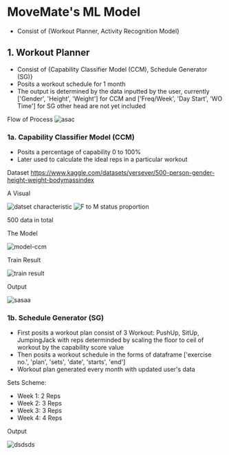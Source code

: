 # MoveMate's ML Model
* Consist of {Workout Planner, Activity Recognition Model}

## 1. Workout Planner
* Consist of {Capability Classifier Model (CCM), Schedule Generator (SG)} 
* Posits a workout schedule for 1 month
* The output is determined by the data inputted by the user, currently ['Gender', 'Height', 'Weight'] for CCM and ['Freq/Week', 'Day Start', 'WO Time'] for SG other head are not yet included

Flow of Process
![asac](https://github.com/pdshi/model/assets/94330691/c5bab383-7917-4bdf-b340-764825e5e9a6)


### 1a. Capability Classifier Model (CCM)
* Posits a percentage of capability 0 to 100% 
* Later used to calculate the ideal reps in a particular workout

Dataset
https://www.kaggle.com/datasets/yersever/500-person-gender-height-weight-bodymassindex

A Visual

![datset characteristic](https://github.com/pdshi/model/assets/94330691/75c7e119-e183-41dc-864b-6a3f8bb93863)
![F to M status proportion](https://github.com/pdshi/model/assets/94330691/8d2c1a89-93c8-4b19-a88c-e5e9d7f8255f)

500 data in total


The Model

![model-ccm](https://github.com/pdshi/model/assets/94330691/3fb89c82-ea6d-4ee0-8b12-c5160f6e921a)


Train Result

![train result](https://github.com/pdshi/model/assets/94330691/0e55d00d-0ae2-47dd-a130-c4e28605efea)


Output

![sasaa](https://github.com/pdshi/model/assets/94330691/8620681b-7bf1-4fdb-a891-23aa38a37813)

### 1b. Schedule Generator (SG)
* First posits a workout plan consist of 3 Workout: PushUp, SitUp, JumpingJack with reps determinded by scaling the floor to ceil of workout by the capability score value 
* Then posits a workout schedule in the forms of dataframe ['exercise no.', 'plan', 'sets', 'date', 'starts', 'end']  
* Workout plan generated every month with updated user's data

Sets Scheme: 
- Week 1: 2 Reps
- Week 2: 3 Reps
- Week 3: 3 Reps
- Week 4: 4 Reps

Output

![dsdsds](https://github.com/pdshi/model/assets/94330691/45f32679-d482-4b14-b9c2-b398161adaa1)







